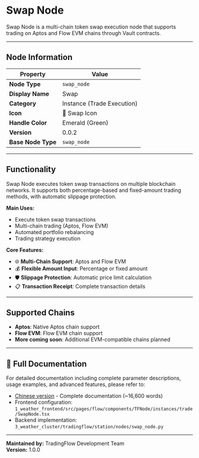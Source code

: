 # Swap Node

Swap Node is a multi-chain token swap execution node that supports trading on Aptos and Flow EVM chains through Vault contracts.

---

## Node Information

| Property | Value |
|----------|-------|
| **Node Type** | `swap_node` |
| **Display Name** | Swap |
| **Category** | Instance (Trade Execution) |
| **Icon** | 🔄 Swap Icon |
| **Handle Color** | Emerald (Green) |
| **Version** | 0.0.2 |
| **Base Node Type** | `swap_node` |

---

## Functionality

Swap Node executes token swap transactions on multiple blockchain networks. It supports both percentage-based and fixed-amount trading methods, with automatic slippage protection.

**Main Uses:**
- Execute token swap transactions
- Multi-chain trading (Aptos, Flow EVM)
- Automated portfolio rebalancing
- Trading strategy execution

**Core Features:**
- 🌐 **Multi-Chain Support**: Aptos and Flow EVM
- 💰 **Flexible Amount Input**: Percentage or fixed amount
- 🛡️ **Slippage Protection**: Automatic price limit calculation
- 📋 **Transaction Receipt**: Complete transaction details

---

## Supported Chains

- **Aptos**: Native Aptos chain support
- **Flow EVM**: Flow EVM chain support
- **More coming soon**: Additional EVM-compatible chains planned

---

## 📖 Full Documentation

For detailed documentation including complete parameter descriptions, usage examples, and advanced features, please refer to:

- [Chinese version](../../zh/node-details/swap-node.md) - Complete documentation (~16,600 words)
- Frontend configuration: `1_weather_frontend/src/pages/flow/components/TFNode/instances/trade/SwapNode.tsx`
- Backend implementation: `3_weather_cluster/tradingflow/station/nodes/swap_node.py`

---

**Maintained by:** TradingFlow Development Team  
**Version:** 1.0.0

